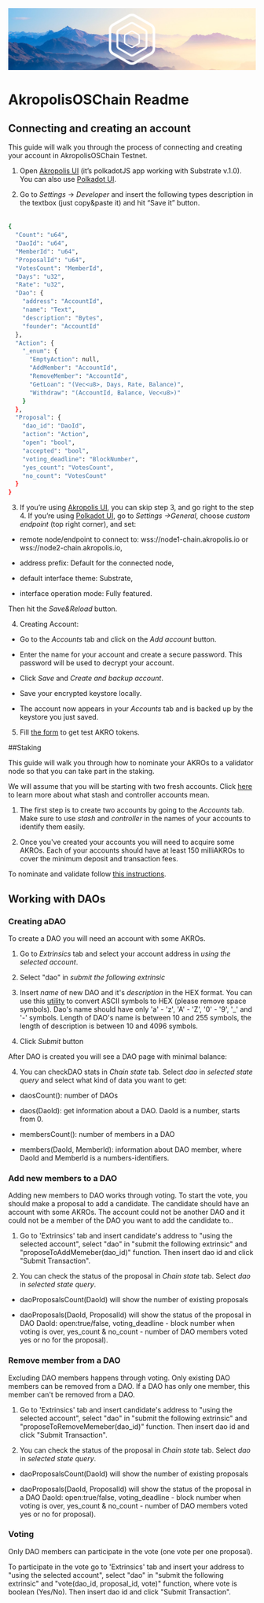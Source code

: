 <img src="/images/introsmall.png" alt="drawing" />

# AkropolisOSChain Readme

## Connecting and creating an account


This guide will walk you through the process of connecting and creating your account in AkropolisOSChain Testnet.

1) Open [Akropolis UI](https://wallet.akropolis.io) (it’s polkadotJS app working with Substrate v.1.0). You can also use [Polkadot UI](https://polkadot.js.org/apps/#/explorer). 

2) Go to *Settings* -> *Developer*  and insert the following types description in the textbox (just copy&paste it) and hit “Save it” button. 


```bash

{
  "Count": "u64",
  "DaoId": "u64",
  "MemberId": "u64",
  "ProposalId": "u64",
  "VotesCount": "MemberId",
  "Days": "u32",
  "Rate": "u32",
  "Dao": {
    "address": "AccountId",
    "name": "Text",
    "description": "Bytes",
    "founder": "AccountId"
  },
  "Action": {
    "_enum": {
      "EmptyAction": null,
      "AddMember": "AccountId",
      "RemoveMember": "AccountId",
      "GetLoan": "(Vec<u8>, Days, Rate, Balance)",
      "Withdraw": "(AccountId, Balance, Vec<u8>)"
    }
  },
  "Proposal": {
    "dao_id": "DaoId",
    "action": "Action",
    "open": "bool",
    "accepted": "bool",
    "voting_deadline": "BlockNumber",
    "yes_count": "VotesCount",
    "no_count": "VotesCount"
  }
}


```


3) If you’re using [Akropolis UI](https://wallet.akropolis.io), you can skip  step 3, and go right to the step 4. If you’re using [Polkadot UI](https://polkadot.js.org/apps/#/explorer), go to *Settings ->General*, choose *custom endpoint* (top right corner), and set: 

- remote node/endpoint to connect to: wss://node1-chain.akropolis.io or wss://node2-chain.akropolis.io, 

- address prefix: Default for the connected node, 

- default interface theme: Substrate, 

- interface operation mode: Fully featured.

Then hit the *Save&Reload* button. 

4) Creating Account: 

- Go to the *Accounts* tab and click on the *Add account* button.

- Enter the name for your account and create a secure password. This password will be used to decrypt your account.

- Click *Save* and *Create and backup account*.

- Save your encrypted keystore locally.

- The account now appears in your *Accounts* tab and is backed up by the keystore you just saved.

5) Fill [the form](https://forms.gle/QjcccF6WWxSrbe9Z7) to get test AKRO tokens. 

##Staking

This guide will walk you through how to nominate your AKROs to a validator node so that you can take part in the staking.

We will assume that you will be starting with two fresh accounts. Click [here](https://wiki.polkadot.network/en/latest/polkadot/learn/staking/#accounts) to learn more about what stash and controller accounts mean.

1) The first step is to create two accounts by going to the *Accounts* tab. Make sure to use *stash* and *controller* in the names of your accounts to identify them easily.

2) Once you've created your accounts you will need to acquire some AKROs. Each of your accounts should have at least 150 milliAKROs to cover the minimum deposit and transaction fees.

To nominate and validate follow [this instructions](https://wiki.polkadot.network/en/latest/polkadot/node/guides/how-to-nominate/#nominating). 



## Working with DAOs


### Creating aDAO

To create a DAO you will need an account with some AKROs. 

1) Go to *Extrinsics* tab and select your account address in *using the selected account*. 

2) Select "dao" in *submit the following extrinsic*

3) Insert *name* of new DAO and it's *description* in the HEX format. You can use this [utility](https://www.rapidtables.com/convert/number/ascii-to-hex.html) to convert ASCII symbols to HEX (please remove space symbols). Dao's name should have only 'a' - 'z', 'A' - 'Z', '0' - '9', '_' and '-' symbols. Length of DAO's name is between 10 and 255 symbols, the length of description is between 10 and 4096 symbols. 

3) Click *Submit* button

After DAO is created you will see a DAO page with minimal balance:


4) You can checkDAO stats in *Chain state* tab. Select *dao* in *selected state query* and select what kind of data you want to get: 

- daosCount(): number of DAOs

- daos(DaoId): get information about a DAO. DaoId is a number, starts from 0. 

- membersCount(): number of members in a DAO

- members(DaoId, MemberId): information about DAO member, where DaoId and MemberId is a numbers-identifiers. 

### Add new members to a DAO

Adding new members to DAO works through voting. To start the vote, you should make a proposal to add a candidate. The candidate should have an account with some AKROs. The account could not be another DAO and it could not be a member of the DAO you want to add the candidate to.. 

1) Go to 'Extrinsics' tab and insert candidate's address to "using the selected account", select "dao" in "submit the following extrinsic" and "proposeToAddMemeber(dao_id)" function. Then insert dao id and click "Submit Transaction". 

2) You can check the status of the proposal in *Chain state* tab. Select *dao* in *selected state query*. 

- daoProposalsCount(DaoId) will show the number of existing proposals

- daoProposals(DaoId, ProposalId) will show the status of the proposal in DAO DaoId: open:true/false, voting_deadline - block number when voting is over, yes_count & no_count - number of DAO members voted yes or no for the proposal). 

### Remove member from a DAO

Excluding DAO members happens through voting. Only existing DAO members can be removed from a DAO. If a DAO has only one member, this member can't be removed from a DAO. 

1) Go to 'Extrinsics' tab and insert candidate's address to "using the selected account", select "dao" in "submit the following extrinsic" and "proposeToRemoveMemeber(dao_id)" function. Then insert dao id and click "Submit Transaction". 

2) You can check the status of the proposal in *Chain state* tab. Select *dao* in *selected state query*. 

- daoProposalsCount(DaoId) will show the number of existing proposals

- daoProposals(DaoId, ProposalId) will show the status of the proposal in a DAO DaoId: open:true/false, voting_deadline - block number when voting is over, yes_count & no_count - number of DAO members voted yes or no for proposal). 



### Voting

Only DAO members can participate  in the vote (one vote per one proposal). 

To participate in the vote go to 'Extrinsics' tab and insert your address to "using the selected account", select "dao" in "submit the following extrinsic" and "vote(dao_id, proposal_id, vote)" function, where vote is boolean (Yes/No).  Then insert dao id and click "Submit Transaction". 
